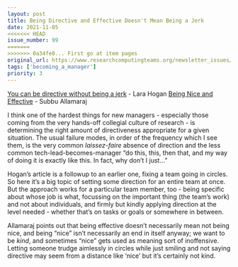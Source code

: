 ```yaml
---
layout: post
title: Being Directive and Effective Doesn't Mean Being a Jerk
date: 2021-11-05
<<<<<<< HEAD
issue_number: 99
=======
>>>>>>> 0a34fe0... First go at item pages
original_url: https://www.researchcomputingteams.org/newsletter_issues/0099
tags: ['becoming_a_manager']
priority: 3
---
```


<!-- markdownlint-disable MD033 -->
<!-- markdownlint-disable MD041 -->
<!-- markdownlint-disable MD049 -->

[You can be directive without being a jerk](https://larahogan.me/blog/be-directive-without-being-a-jerk/) - Lara Hogan
[Being Nice and Effective](https://m.subbu.org/being-nice-and-effective-aba6a4c84303) - Subbu Allamaraj

I think one of the hardest things for new managers - especially those coming from the very hands-off collegial culture of research - is determining the right amount of directiveness appropriate for a given situation.  The usual failure modes, in order of the frequency which I see them, is the very common *laissez-faire* absence of direction and the less common tech-lead-becomes-manager “do this, this, then that, and my way of doing it is exactly like this.  In fact, why don’t I just…”

Hogan’s article is a followup to an earlier one, fixing a team going in circles.  So here it’s a big topic of setting some direction for an entire team at once.  But the approach works for a particular team member, too - being specific about whose job is what, focussing on the important thing (the team’s work) and not about individuals, and firmly but kindly applying direction at the level needed - whether that’s on tasks or goals or somewhere in between.

Allamaraj points out that being effective doesn’t necessarily mean not being nice, and being “nice” isn’t necessarily an end in itself anyway; we want to be *kind*, and sometimes “nice” gets used as meaning sort of inoffensive.  Letting someone trudge aimlessly in circles while just smiling and not saying directive may seem from a distance like ‘nice’ but it’s certainly not kind.